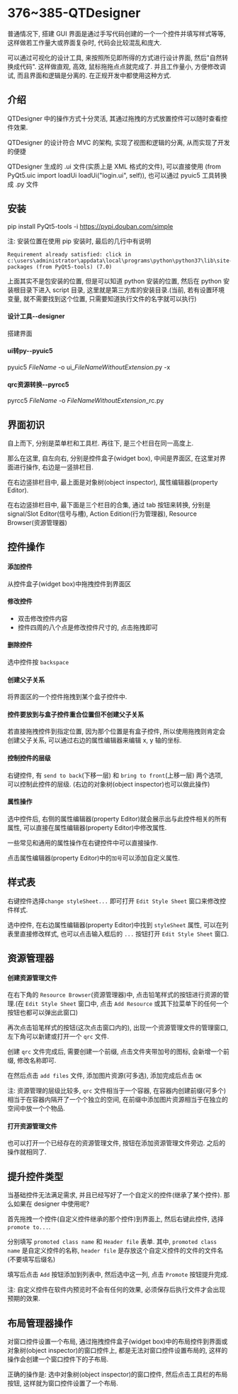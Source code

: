 # 376~385-QTDesigner

普通情况下, 搭建 GUI 界面是通过手写代码创建的一个一个控件并填写样式等等, 这样做若工作量大或界面复杂时, 代码会比较混乱和庞大.

可以通过可视化的设计工具, 来按照所见即所得的方式进行设计界面, 然后"自然转换成代码". 这样做直观, 高效, 鼠标拖拖点点就完成了. 并且工作量小, 方便修改调试, 而且界面和逻辑是分离的. 在正规开发中都使用这种方式.

## 介绍

QTDesigner 中的操作方式十分灵活, 其通过拖拽的方式放置控件可以随时查看控件效果.

QTDesigner 的设计符合 MVC 的架构, 实现了视图和逻辑的分离, 从而实现了开发的便捷

QTDesigner 生成的 .ui 文件(实质上是 XML 格式的文件), 可以直接使用 (from PyQt5.uic import loadUi    loadUi("login.ui", self)), 也可以通过 pyuic5 工具转换成 .py 文件

## 安装

pip install PyQt5-tools -i https://pypi.douban.com/simple

注: 安装位置在使用 pip 安装时, 最后的几行中有说明

```
Requirement already satisfied: click in c:\users\administrator\appdata\local\programs\python\python37\lib\site-packages (from PyQt5-tools) (7.0)
```

上面其实不是包安装的位置, 但是可以知道 python 安装的位置, 然后在 python 安装根目录下进入 script 目录, 这里就是第三方库的安装目录.(当前, 若有设置环境变量, 就不需要找到这个位置, 只需要知道执行文件的名字就可以执行)

#### 设计工具--designer

搭建界面

#### ui转py--pyuic5

pyuic5 $FileName$ -o ui_$FileNameWithoutExtension$.py -x


#### qrc资源转换--pyrcc5

pyrcc5 $FileName$ -o $FileNameWithoutExtension$_rc.py

## 界面初识

自上而下, 分别是菜单栏和工具栏. 再往下, 是三个栏目在同一高度上.

那么在这里, 自左向右, 分别是控件盒子(widget box), 中间是界面区, 在这里对界面进行操作, 右边是一竖排栏目.

在右边竖排栏目中, 最上面是对象树(object inspector), 属性编辑器(property Editor).

在右边竖排栏目中, 最下面是三个栏目的合集, 通过 tab 按钮来转换, 分别是 signal/Slot Editor(信号与槽), Action Edition(行为管理器), Resource Browser(资源管理器)

## 控件操作

#### 添加控件

从控件盒子(widget box)中拖拽控件到界面区

#### 修改控件

- 双击修改控件内容
- 控件四周的八个点是修改控件尺寸的, 点击拖拽即可

#### 删除控件

选中控件按 `backspace`

#### 创建父子关系

将界面区的一个控件拖拽到某个盒子控件中.

#### 控件要放到与盒子控件重合位置但不创建父子关系

若直接拖拽控件到指定位置, 因为那个位置是有盒子控件, 所以使用拖拽则肯定会创建父子关系, 可以通过右边的属性编辑器来编辑 x, y 轴的坐标.

#### 控制控件的层级

右键控件, 有 `send to back`(下移一层) 和 `bring to front`(上移一层) 两个选项, 可以控制此控件的层级. (右边的对象树(object inspector)也可以做此操作)

#### 属性操作

选中控件后, 右侧的属性编辑器(property Editor)就会展示出与此控件相关的所有属性, 可以直接在属性编辑器(property Editor)中修改属性.

一些常见和通用的属性操作在右键控件中可以直接操作.

点击属性编辑器(property Editor)中的`加号`可以添加自定义属性.

## 样式表

右键控件选择`change styleSheet...` 即可打开 `Edit Style Sheet` 窗口来修改控件样式.

选中控件, 在右边属性编辑器(property Editor)中找到 `styleSheet` 属性, 可以在列表里直接修改样式, 也可以点击输入框后的 `...` 按钮打开 `Edit Style Sheet` 窗口.

## 资源管理器

#### 创建资源管理文件

在右下角的 `Resource Browser`(资源管理器)中, 点击铅笔样式的按钮进行资源的管理.(在 `Edit Style Sheet` 窗口中, 点击 `Add Resource` 或其下拉菜单下的任何一个按钮也都可以弹出此窗口)

再次点击铅笔样式的按钮(这次点击窗口内的), 出现一个资源管理文件的管理窗口, 左下角可以新建或打开一个 `qrc` 文件.

创建 `qrc` 文件完成后, 需要创建一个前缀, 点击文件夹带加号的图标, 会新增一个前缀, 修改名称即可.

在然后点击 `add files` 文件, 添加图片资源(可多选), 添加完成后点击 `OK`

注:
    资源管理的层级比较多, `qrc` 文件相当于一个容器, 在容器内创建前缀(可多个)相当于在容器内隔开了一个个独立的空间, 在前缀中添加图片资源相当于在独立的空间中放一个个物品.

#### 打开资源管理文件

也可以打开一个已经存在的资源管理文件, 按钮在添加资源管理文件旁边. 之后的操作就相同了.


## 提升控件类型

当基础控件无法满足需求, 并且已经写好了一个自定义的控件(继承了某个控件). 那么如果在 designer 中使用呢?

首先拖拽一个控件(自定义控件继承的那个控件)到界面上, 然后右键此控件, 选择 `promote to...`.

分别填写 `promoted class name` 和 `Header file` 表单. 其中, `promoted class name` 是自定义控件的名称, `header file` 是存放这个自定义控件的文件的文件名(不要填写后缀名)

填写后点击 `Add` 按钮添加到列表中, 然后选中这一列, 点击 `Promote` 按钮提升完成.

注:
    自定义控件在软件内预览时不会有任何的效果, 必须保存后执行文件才会出现预期的效果.

## 布局管理器操作

对窗口控件设置一个布局, 通过拖拽控件盒子(widget box)中的布局控件到界面或对象树(object inspector)的窗口控件上, 都是无法对窗口控件设置布局的, 这样的操作会创建一个窗口控件下的子布局.

正确的操作是: 选中对象树(object inspector)的窗口控件, 然后点击工具栏的布局按钮, 这样就为窗口控件设置了一个布局.